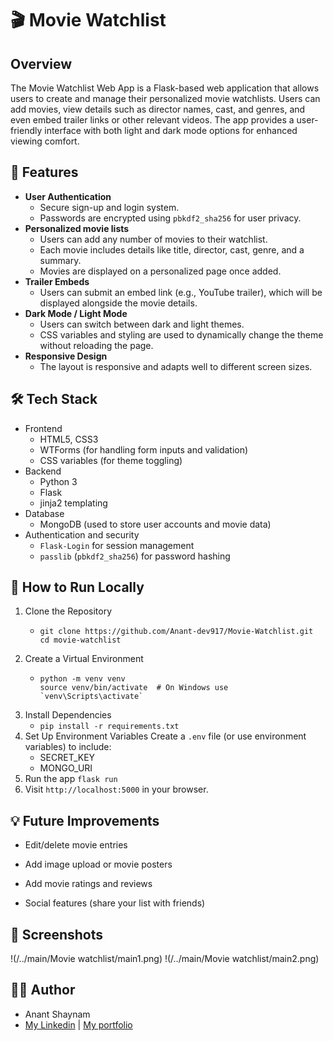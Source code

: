 # 🎬 Movie Watchlist

## Overview
The Movie Watchlist Web App is a Flask-based web application that allows users to create and manage their personalized movie watchlists. Users can add movies, view details such as director names, cast, and genres, and even embed trailer links or other relevant videos. The app provides a user-friendly interface with both light and dark mode options for enhanced viewing comfort.

## 🚀 Features
- **User Authentication**
  - Secure sign-up and login system.
  - Passwords are encrypted using `pbkdf2_sha256` for user privacy.
- **Personalized movie lists**
  - Users can add any number of movies to their watchlist.
  - Each movie includes details like title, director, cast, genre, and a summary.
  - Movies are displayed on a personalized page once added.
- **Trailer Embeds**
  - Users can submit an embed link (e.g., YouTube trailer), which will be displayed alongside the movie details.
- **Dark Mode / Light Mode**
  - Users can switch between dark and light themes.
  - CSS variables and styling are used to dynamically change the theme without reloading the page.
- **Responsive Design**
  - The layout is responsive and adapts well to different screen sizes.

## 🛠️ Tech Stack
- Frontend
  - HTML5, CSS3
  - WTForms (for handling form inputs and validation)
  - CSS variables (for theme toggling)
- Backend
  - Python 3
  - Flask
  - jinja2 templating
- Database
  - MongoDB (used to store user accounts and movie data)
- Authentication and security
  - `Flask-Login` for session management
  - `passlib` (`pbkdf2_sha256`) for password hashing

## 🧪 How to Run Locally
1. Clone the Repository
   - ```
     git clone https://github.com/Anant-dev917/Movie-Watchlist.git
     cd movie-watchlist
     ```
2. Create a Virtual Environment
   - ```
     python -m venv venv
     source venv/bin/activate  # On Windows use `venv\Scripts\activate`
     ```
3. Install Dependencies
   - `pip install -r requirements.txt`
4. Set Up Environment Variables
   Create a `.env` file (or use environment variables) to include:
   - SECRET_KEY
   - MONGO_URI
5. Run the app
   `flask run`
6. Visit `http://localhost:5000` in your browser.

## 💡 Future Improvements
- Edit/delete movie entries

- Add image upload or movie posters

- Add movie ratings and reviews

- Social features (share your list with friends)

## 📸 Screenshots
!(/../main/Movie watchlist/main1.png)
!(/../main/Movie watchlist/main2.png)


## 🧑‍💻 Author
- Anant Shaynam
- [My Linkedin](https://www.linkedin.com/in/anant-shaynam-80b0b3250/) | [My portfolio](https://portfolio-8mjp.onrender.com/)

